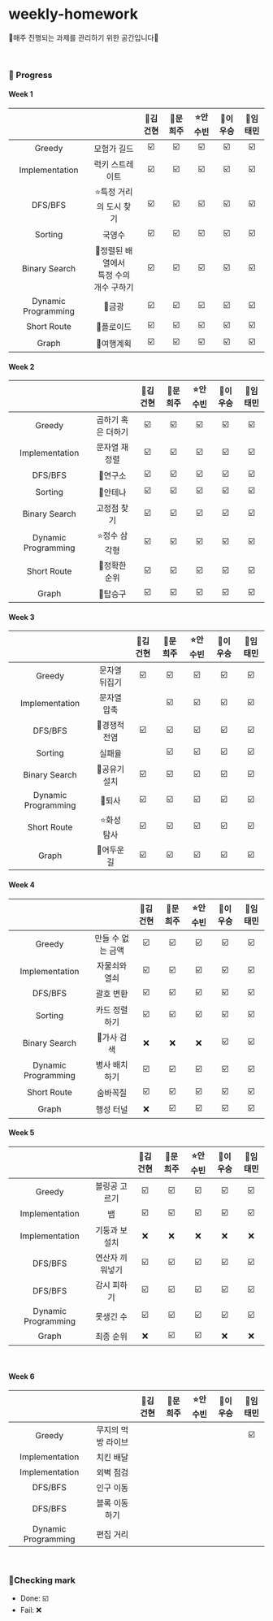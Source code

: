 # weekly-homework
🍒매주 진행되는 과제를 관리하기 위한 공간입니다🍒

<br>


### 🍒 Progress

#### Week 1
|              |             | 👑김건현    | 🐹문희주        | :star:안수빈       | 💪이우승       | 🦄임태민       |
| :----------------:  | :----------------: |  :----------------: |  :----------------: | :----------------:  | :----------------:  | :----------------:  |
| Greedy               | 모험가 길드                          |     ☑️         |             ☑️ |          ☑️ |      ☑️        |         ☑️ |
| Implementation       | 럭키 스트레이트                      |     ☑️         |             ☑️ |          ☑️ |      ☑️        |         ☑️ |
| DFS/BFS              | :star:특정 거리의 도시 찾기                |       ☑️       |             ☑️ |          ☑️ |      ☑️        |         ☑️ |
| Sorting              | 국영수                              |       ☑️       |             ☑️ |          ☑️ |       ☑️       |         ☑️ |
| Binary Search        | 💪정렬된 배열에서 <br>특정 수의 개수 구하기        |      ☑️        |             ☑️ |          ☑️ |     ☑️         |         ☑️ |
| Dynamic Programming  | 👑금광                                |       ☑️       |             ☑️ |          ☑️ |      ☑️        |         ☑️ |
| Short Route          | 🦄플로이드                           |       ☑️       |            ☑️ |          ☑️ |       ☑️       |     ☑️     |
| Graph                | 🐹여행계획                            |        ☑️      |             ☑️ |          ☑️ |      ☑️        |      ☑️    |


#### Week 2
|              |             | 👑김건현    | 🐹문희주        | :star:안수빈       | 💪이우승       | 🦄임태민       |
| :----------------:  | :----------------: |  :----------------: |  :----------------: | :----------------:  | :----------------:  | :----------------:  |
| Greedy               | 곱하기 혹은 더하기       |      ☑️        |      ☑️       |       ☑️    |       ☑️       |     ☑️     |
| Implementation       | 문자열 재정렬           |       ☑️       |       ☑️       |     ☑️      |         ☑️     |      ☑️    |
| DFS/BFS              | 💪연구소                |      ☑️        |       ☑️       |     ☑️      |       ☑️       |      ☑️    |
| Sorting              | 👑안테나                |      ☑️        |       ☑️       |     ☑️      |     ☑️       |      ☑️    |
| Binary Search        | 고정점 찾기            |       ☑️       |       ☑️      |     ☑️      |       ☑️       |     ☑️     |
| Dynamic Programming  | :star:정수 삼각형            |    ☑️          |      ☑️      |     ☑️      |      ☑️        |     ☑️     |
| Short Route          | 🐹정확한 순위            |        ☑️      |       ☑️      |     ☑️      |      ☑️        |    ☑️     |
| Graph                | 🦄탑승구                |      ☑️        |       ☑️       |      ☑️     |       ☑️       |     ☑️     |

#### Week 3
|              |             | 👑김건현    | 🐹문희주        | :star:안수빈       | 💪이우승       | 🦄임태민       |
| :----------------:  | :----------------: |  :----------------: |  :----------------: | :----------------:  | :----------------:  | :----------------:  |
| Greedy               | 문자열 뒤집기       |       ☑️       |      ☑️      |     ☑️     |      ☑️       |    ☑️    |
| Implementation       | 문자열 압축           |            |      ☑️       |     ☑️     |      ☑️       |     ☑️    |
| DFS/BFS              | 🦄경쟁적 전염            |   ☑️          |      ☑️      |    ☑️      |      ☑️        |     ☑️     |
| Sorting              | 실패율              |            |       ☑️      |      ☑️    |      ☑️      |     ☑️    |
| Binary Search        | 👑공유기 설치            |     ☑️        |      ☑️     |      ☑️    |      ☑️       |    ☑️      |
| Dynamic Programming  | 🐹퇴사            |        ☑️    |       ☑️     |      ☑️    |       ☑️       |    ☑️     |
| Short Route          | :star:화성 탐사         |         ☑️    |       ☑️     |     ☑️     |      ☑️        |   ☑️      |
| Graph                | 💪어두운 길          |      ☑️       |      ☑️       |     ☑️     |      ☑️       |    ☑️     |


#### Week 4
|              |             | 👑김건현    | 🐹문희주        | :star:안수빈       | 💪이우승       | 🦄임태민       |
| :----------------:  | :----------------: |  :----------------: |  :----------------: | :----------------:  | :----------------:  | :----------------:  |
| Greedy               | 만들 수 없는 금액       |      ☑️        |      ☑️      |     ☑️     |      ☑️       |      ☑️    |
| Implementation       | 자물쇠와 열쇠           |      ☑️       |       ☑️      |     ☑️     |     ☑️        |    ☑️     |
| DFS/BFS              | 괄호 변환            |       ☑️      |       ☑️     |    ☑️      |        ☑️      |    ☑️      |
| Sorting              | 카드 정렬하기              |    ☑️        |      ☑️       |     ☑️     |     ☑️       |     ☑️    |
| Binary Search        | 🐹가사 검색            |         ❌    |     ❌      |     ❌     |      ☑️       |     ☑️     |
| Dynamic Programming  | 병사 배치하기            |    ☑️        |      ☑️      |    ☑️      |      ☑️        |     ☑️    |
| Short Route          | 숨바꼭질         |      ☑️        |     ☑️      |     ☑️     |       ☑️      |    ☑️       |
| Graph                | 행성 터널          |      ❌       |      ☑️       |     ☑️     |       ☑️      |     ☑️     |

#### Week 5
|              |             | 👑김건현    | 🐹문희주        | :star:안수빈       | 💪이우승       | 🦄임태민       |
| :----------------:  | :----------------: |  :----------------: |  :----------------: | :----------------:  | :----------------:  | :----------------:  |
| Greedy               | 볼링공 고르기     |       ☑️      |   ☑️     |   ☑️     |   ☑️    |     ☑️    |
| Implementation       | 뱀          |      ☑️      |      ☑️     |   ☑️   |     ☑️     |     ☑️    |
| Implementation       | 기둥과 보 설치          |    ❌        |    ❌       |   ❌   |    ❌     |      ❌     |
| DFS/BFS              | 연산자 끼워넣기          |    ☑️      |    ☑️       |   ☑️    |     ☑️      |       ☑️      |
| DFS/BFS              | 감시 피하기         |    ☑️      |     ☑️      |   ☑️   |     ☑️      |    ☑️         |
| Dynamic Programming  | 못생긴 수           |    ☑️      |     ☑️     |   ☑️   |      ☑️       |      ☑️      |
| Graph                | 최종 순위         |   ❌       |       ☑️     |    ☑️    |      ❌     |    ❌      |
<br>

#### Week 6
|              |             | 👑김건현    | 🐹문희주        | :star:안수빈       | 💪이우승       | 🦄임태민       |
| :----------------:  | :----------------: |  :----------------: |  :----------------: | :----------------:  | :----------------:  | :----------------:  |
| Greedy               | 무지의 먹방 라이브     |             |        |        |       |     ☑️      |
| Implementation       | 치킨 배달          |            |           |      |          |        |
| Implementation       | 외벽 점검          |            |           |      |          |        |
| DFS/BFS              | 인구 이동          |          |           |       |           |         |
| DFS/BFS              | 블록 이동하기          |          |           |       |           |         |
| Dynamic Programming  | 편집 거리          |          |          |      |             |       |

<br>

### 🍒Checking mark
* Done: ☑️ <br>
* Fail: ❌ <br>
